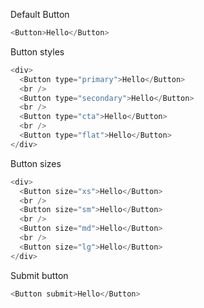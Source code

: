 Default Button
```js
<Button>Hello</Button>
```

Button styles
```js
<div>
  <Button type="primary">Hello</Button>
  <br />
  <Button type="secondary">Hello</Button>
  <br />
  <Button type="cta">Hello</Button>
  <br />
  <Button type="flat">Hello</Button>
</div>
```

Button sizes
```js
<div>
  <Button size="xs">Hello</Button>
  <br />
  <Button size="sm">Hello</Button>
  <br />
  <Button size="md">Hello</Button>
  <br />
  <Button size="lg">Hello</Button>
</div>
```

Submit button
```js
<Button submit>Hello</Button>
```
